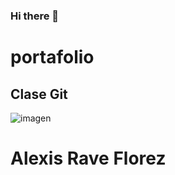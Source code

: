 ### Hi there 👋
# portafolio
## Clase Git
![imagen](https://www.google.com/search?q=itachi+wallpaper&tbm=isch&ved=2ahUKEwjYla6Ki67yAhVDYzABHT6uApAQ2-cCegQIABAA&oq=itachi+&gs_lcp=CgNpbWcQARgBMgcIABCxAxBDMgoIABCxAxCDARBDMgQIABBDMgcIABCxAxBDMgcIABCxAxBDMgcIABCxAxBDMgcIABCxAxBDMgQIABBDMgcIABCxAxBDMgcIABCxAxBDOgQIIxAnOgUIABCABDoICAAQgAQQsQNQgiVYqDJg0EZoAHAAeACAAckBiAGYB5IBBTAuNi4xmAEAoAEBqgELZ3dzLXdpei1pbWfAAQE&sclient=img&ei=O3EWYZiMJMPGwbkPvtyKgAk&bih=631&biw=1382&rlz=1C5GCEA_enCO948CO948#imgrc=jCCJ53JuqlTc_M)

<h1> Alexis Rave Florez</h1> 

<!--
**alexisrave1016/alexisrave1016** is a ✨ _special_ ✨ repository because its `README.md` (this file) appears on your GitHub profile.

Here are some ideas to get you started:

- 🔭 I’m currently working on ...
- 🌱 I’m currently learning ...
- 👯 I’m looking to collaborate on ...
- 🤔 I’m looking for help with ...
- 💬 Ask me about ...
- 📫 How to reach me: ...
- 😄 Pronouns: ...
- ⚡ Fun fact: ...
-->
